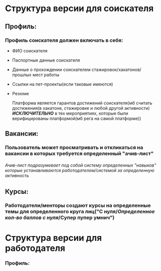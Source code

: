 # Структура версии для соискателя

## Профиль:

### Профиль соискателя должен включать в себя:

- ФИО соискателя

- Паспортные данные соискателя

- Данные о прохождении соискателем стажировок/хакатонов/прошлых мест работы

- Ссылки на пет-проекты(если таковые имеются)

- Резюме

  Платформа является гарантов достижений соискателя(мб считать достижения(в хакатоне, стажировке и любой другой активности) ***ИСКЛЮЧИТЕЛЬНО*** в тех мероприятиях, которые были верифицированы платформой(мб рега на самой платформе))

  

## Вакансии:

### Пользователь может просматривать и откликаться на вакансии в которых требуется определенный "ачив-лист"

###### Ачив-лист подразумевает под собой систему определенных "навыков" которые устанавливаются работодателем/системой за определенную активность

## 

## Курсы: 

### Работодатели/менторы создают курсы на определенные темы для определенного круга лиц("С нуля/*Определенное кол-во баллов с нуля*/Супер пупер умнич")

# Структура  версии для работодателя

### Профиль:

